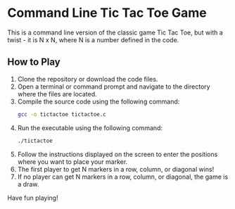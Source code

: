 # Command Line Tic Tac Toe Game

This is a command line version of the classic game Tic Tac Toe, but with a twist - it is N x N, where N is a number defined in the code.

## How to Play

1. Clone the repository or download the code files.
2. Open a terminal or command prompt and navigate to the directory where the files are located.
3. Compile the source code using the following command: 
   ```bash
   gcc -o tictactoe tictactoe.c
   ```
4. Run the executable using the following command:
   ```bash
   ./tictactoe
   ```
5. Follow the instructions displayed on the screen to enter the positions where you want to place your marker.
6. The first player to get N markers in a row, column, or diagonal wins!
7. If no player can get N markers in a row, column, or diagonal, the game is a draw.

Have fun playing!
